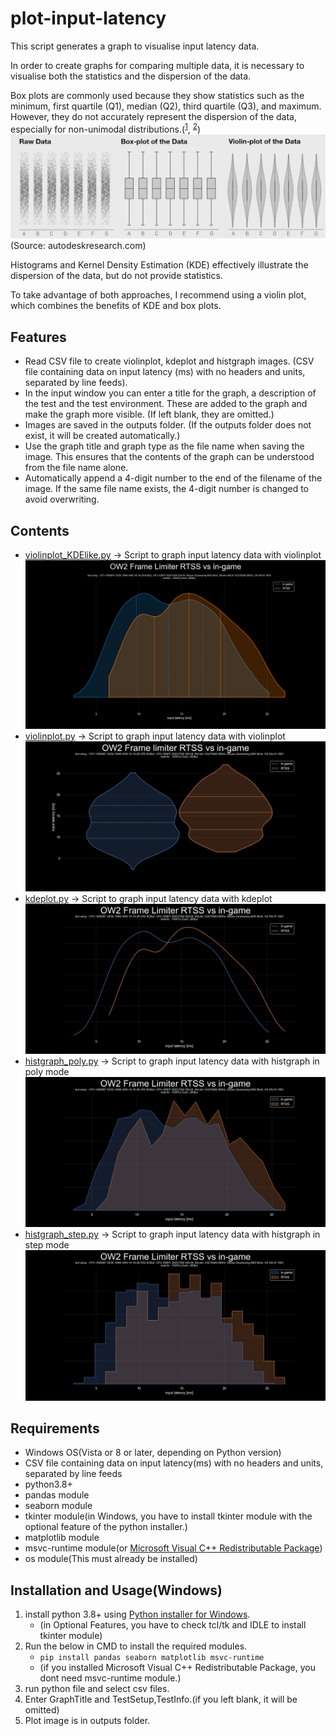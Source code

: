 # plot-input-latency
 This script generates a graph to visualise input latency data.

 In order to create graphs for comparing multiple data, it is necessary to visualise both the statistics and the dispersion of the data.

 Box plots are commonly used because they show statistics such as the minimum, first quartile (Q1), median (Q2), third quartile (Q3), and maximum. However, they do not accurately represent the dispersion of the data, especially for non-unimodal distributions.(<sup>[1](https://web.archive.org/web/20240413161312/https://blog.bioturing.com/2018/05/16/5-reasons-you-should-use-a-violin-graph/)</sup>, <sup>[2](https://twitter.com/van__Oijen/status/1108435637277908992)</sup>)
 ![show_box_violin](outputs/BoxViolin.gif)
 (Source: autodeskresearch.com)

 Histograms and Kernel Density Estimation (KDE) effectively illustrate the dispersion of the data, but do not provide statistics.

 To take advantage of both approaches, I recommend using a violin plot, which combines the benefits of KDE and box plots.

## Features
- Read CSV file to create violinplot, kdeplot and histgraph images. (CSV file containing data on input latency (ms) with no headers and units, separated by line feeds).
- In the input window you can enter a title for the graph, a description of the test and the test environment. These are added to the graph and make the graph more visible. (If left blank, they are omitted.)
- Images are saved in the outputs folder. (If the outputs folder does not exist, it will be created automatically.)
- Use the graph title and graph type as the file name when saving the image. This ensures that the contents of the graph can be understood from the file name alone.
- Automatically append a 4-digit number to the end of the filename of the image. If the same file name exists, the 4-digit number is changed to avoid overwriting.

## Contents
- [violinplot_KDElike.py](violinplot_KDElike.py) -> Script to graph input latency data with violinplot  
![preview_violinplot_KDElike](outputs/preview_violinplot_KDElike.png)
- [violinplot.py](violinplot.py) -> Script to graph input latency data with violinplot  
![preview_violinplot](outputs/preview_violinplot.png)
- [kdeplot.py](kdeplot.py) -> Script to graph input latency data with kdeplot  
![preview_kdeplot](outputs/preview_kdeplot.png)
- [histgraph_poly.py](histgraph_poly.py) -> Script to graph input latency data with histgraph in poly mode  
![preview_poly](outputs/preview_histgraph_poly.png)
- [histgraph_step.py](histgraph_step.py) -> Script to graph input latency data with histgraph in step mode  
![preview_step](outputs/preview_histgraph_step.png)

## Requirements
- Windows OS(Vista or 8 or later, depending on Python version)
- CSV file containing data on input latency(ms) with no headers and units, separated by line feeds
- python3.8+
- pandas module
- seaborn module
- tkinter module(in Windows, you have to install tkinter module with the optional feature of the python installer.)
- matplotlib module
- msvc-runtime module(or [Microsoft Visual C++ Redistributable Package](https://aka.ms/vs/17/release/vc_redist.x64.exe))
- os module(This must already be installed)

## Installation and Usage(Windows)
1. install python 3.8+ using [Python installer for Windows](https://www.python.org/downloads/windows/).
   - (in Optional Features, you have to check tcl/tk and IDLE to install tkinter module)
2. Run the below in CMD to install the required modules.
   - `pip install pandas seaborn matplotlib msvc-runtime`
   - (if you installed Microsoft Visual C++ Redistributable Package, you dont need msvc-runtime module.)
3. run python file and select csv files.
4. Enter GraphTitle and TestSetup,TestInfo.(if you left blank, it will be omitted)
5. Plot image is in outputs folder.
